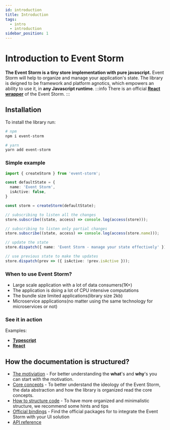 ```yaml
---
id: introduction
title: Introduction
tags:
  - intro
  - introduction
sidebar_position: 1
---
```


# Introduction to Event Storm

**The Event Storm is a tiny store implementation with pure javascript.**
Event Storm will help to organize and manage your application's state. The library is deigned to be framework and platform agnotics, which empowers an ability to use it, in **any Javascript runtime**.
:::info
There is an official **[React wrapper](https://github.com/event-storm/react-event-storm)** of the Event Storm.
:::

## Installation

To install the library run:
```bash
# npm
npm i event-storm

# yarn
yarn add event-storm
```

### Simple example

```typescript
import { createStorm } from 'event-storm';

const defaultState = {
  name: 'Event Storm',
  isActive: false,
}

const storm = createStorm(defaultState);

// subscribing to listen all the changes
store.subscribe((state, access) => console.log(access(store)));

// subscribing to listen only partial changes
store.subscribe((state, access) => console.log(access(store.name)));

// update the state
store.dispatch({ name: 'Event Storm - manage your state effectively' });

// use previous state to make the updates
store.dispatch(prev => ({ isActive: !prev.isActive }));
```

### When to use Event Storm? 

- Large scale application with a lot of data consumers(1K+)
- The application is doing a lot of CPU intensive computations
- The bundle size limited applications(library size 2kb)
- Microservice applications(no matter using the same technology for microservices or not)

### See it in action

Examples:
 - [**Typescript**](https://codesandbox.io/s/beautiful-currying-bl9dv)
 - [**React**](https://codesandbox.io/s/intelligent-http-iupz5)


## How the documentation is structured?

- [The motiviation](/docs/motivation) - For better understanding the **what**'s and **why**'s you can start with the motivation.
- [Core concepts]('/docs/concepts/overview) - To better understand the ideology of the Event Storm, the data abstraction and how the library is organized read the core concepts.
- [How to structure code](/docs/recommendations) - To have more organized and minimalistic structure, we recommend some hints and tips
- [Official bindings](/docs/bindings/overview) - Find the official packages for to integrate the Event Storm with your UI solution
- [API reference](/docs/api-reference/overview)

